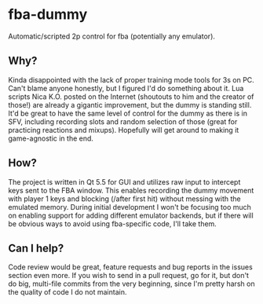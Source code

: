 # fba-dummy
Automatic/scripted 2p control for fba (potentially any emulator).

## Why?

Kinda disappointed with the lack of proper training mode tools for 3s on PC. Can't blame anyone honestly, but I figured I'd do something about it. Lua scripts Nica K.O. posted on the Internet (shoutouts to him and the creator of those!) are already a gigantic improvement, but the dummy is standing still. It'd be great to have the same level of control for the dummy as there is in SFV, including recording slots and random selection of those (great for practicing reactions and mixups). Hopefully will get around to making it game-agnostic in the end.

## How?

The project is written in Qt 5.5 for GUI and utilizes raw input to intercept keys sent to the FBA window. This enables recording the dummy movement with player 1 keys and blocking (/after first hit) without messing with the emulated memory. During initial development I won't be focusing too much on enabling support for adding different emulator backends, but if there will be obvious ways to avoid using fba-specific code, I'll take them.

## Can I help?

Code review would be great, feature requests and bug reports in the issues section even more. If you wish to send in a pull request, go for it, but don't do big, multi-file commits from the very beginning, since I'm pretty harsh on the quality of code I do not maintain.
